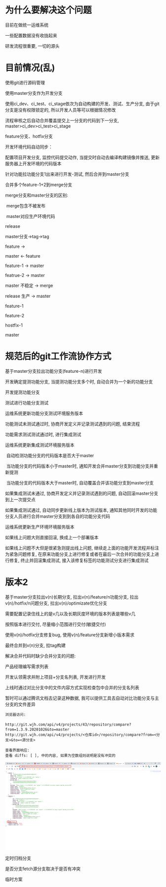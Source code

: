 # 为什么要解决这个问题

目前在做统一运维系统

一些配置数据没有收拢起来

研发流程很重要, 一切的源头

# 目前情况(乱)

使用git进行源码管理

使用master分支作为开发分支

使用ci_dev、ci_test、ci_stage依次为自动构建的开发、测试、生产分支, 由于git分支是没有权限锁定的, 所以开发人员等可以根据情况修改

流程审核之后自动合并覆盖提交上一分支的代码到下一分支, master>ci_dev>ci_test>ci_stage

feature分支、hotfix分支

开发环境代码自动同步：

配置项目开发分支, 监控代码提交动作, 当提交时自动去编译构建镜像并推送, 更新服务器上开发环境的代码版本

针对功能拉功能分支1出来进行开发-测试, 然后合并到master分支

合并多个feature-1+2到merge分支

merge分支和master分支的区别:

​	merge包含不被发布

​	master对应生产环境代码

release

master分支->tag->tag

feature ->

master <- feature

feature-1 -> master

featrue-2 -> master

master 不稳定 -> merge

release 生产 -> master

feature-1

feature-2

hostfix-1

master

# 规范后的git工作流协作方式

基于master分支拉出功能分支(feature-n)进行开发

开发确定提测功能分支, 当提测功能分支多个时, 自动合并为一个新的功能分支

开发提测功能分支



测试进行功能分支测试

运维系统更新功能分支测试环境服务版本

功能测试未测试通过时, 协商开发定义并记录测试遇到的问题, 结束流程

功能需求测试测试通过时, 进行集成测试

运维系统更新集成测试环境服务版本

​		自动检测功能分支的代码版本是否大于master

​				当功能分支的代码版本小于master时, 通知开发合并master分支到功能分支并重新提测

​				当功能分支的代码版本大于master时, 自动覆盖合并该功能分支到master分支

如果集成测试未通过, 协商开发定义并记录测试遇到的问题, 自动回滚master分支到上一次提交点

如果集成测试通过, 自动同步更新线上版本为测试版本, 通知其他同时开发的功能分支人员进行合并master分支到到各自的功能分支代码

运维系统更新生产环境环境服务版本



如果线上问题大则直接回滚, 换成上一个部署版本

如果线上问题不大但是很紧急则提出线上问题, 继续走上面的功能开发流程并标注为紧急问题修复, 在原来功能分支上进行修复或者在最后一次合并的功能分支上进行修复, 终止并回滚集成测试, 接入该修复标签的功能测试分支进行集成测试



# 版本2

基于master分支拉出v(n)长期分支, 拉出v(n)/feature/n功能分支, 拉出v(n)/hotfix/n问题分支, 拉出v(n)/optimizate优化分支

需要配置记录住线上的是v几以及长期灰度环境的版本列表是哪些v几

按照版本进行交付, 尽量缩小范围进行交付(敏捷交付)

使用v(n)/hotfix分支修复bug, 使用v(n)/feature分支新增小版本需求

最终合并到v(n)分支, 拉tag构建



解决合并代码时缺少合并分支的问题:

产品经理编写需求列表

开发认领需求并附上项目+分支名列表, 开发进行开发

上线时通过对比分支中的文件内容方式实现检查包中合并的分支名列表

暂时可以通过腾讯文档去记录这种数据, 我可以提供工具去自动对比功能分支与主分支的文件差异

```
浏览器访问:

http://git.wjh.com/api/v4/projects/43/repository/compare?from=1.3.9.20201026&to=master
http://git.wjh.com/api/v4/projects/<仓库id>/repository/compare?from=<分支>&to=<源分支>

查看界面响应:
查看 diffs: [ ], 中的内容, 如果为空数组则说明是没有冲突的
```

![image-20201105101233724](git工作流分析.assets/image-20201105101233724.png)



定时归档分支

是否分支fetch源分支取决于是否有冲突



临时方案













